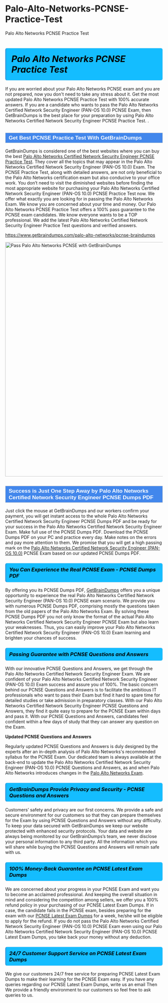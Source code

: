 # Palo-Alto-Networks-PCNSE-Practice-Test
Palo Alto Networks PCNSE Practice Test
<h1><strong><span style="display: block; color: #000000; background: #14BDFF; border: 0.5px solid #AED6F1; border-left: 3px solid #3498DB; padding: .6em; border-radius: 6px;">                     <em>Palo Alto Networks PCNSE <span class="exam_variation">Practice Test</span> </em>                </span></strong>            </h1>                        <p>If you are worried about your Palo Alto Networks PCNSE exam and you are not prepared, now you don't need to take any stress about it.             Get the most updated Palo Alto Networks PCNSE <span class="exam_variation">Practice Test</span> with 100% accurate answers. If you are a candidate who wants to pass the             Palo Alto Networks Certified Network Security Engineer (PAN-OS 10.0) PCNSE Exam, then GetBrainDumps is the best place for your preparation by using Palo Alto Networks Certified Network Security Engineer PCNSE <span class="exam_variation">Practice Test</span>. .</p>                        <h2 style="background: #4287ec; border: 1px solid #cccccc; padding: 5px 10px;">                <span style="color: #ffffff;">                    <span style="font-size: 11pt;">                        <span style="line-height: normal;">                            <span style="font-family: Calibri,sans-serif;">                                <strong>                                    <span style="font-size: 13.0pt;">Get Best PCNSE <span class="exam_variation">Practice Test</span> With GetBrainDumps</span>                                </strong>                            </span>                        </span>                    </span>                </span>            </h2>                        <p>GetBrainDumps is considered one of the best websites where you can buy the best <a href="https://www.getbraindumps.com/palo-alto-networks/pcnse-braindumps.html">Palo Alto Networks Certified Network Security Engineer PCNSE <span class="exam_variation">Practice Test</span></a>.             They cover all the topics that may appear in the Palo Alto Networks Certified Network Security Engineer (PAN-OS 10.0) Exam. The PCNSE <span class="exam_variation">Practice Test</span>,             along with detailed answers, are not only beneficial to the Palo Alto Networks certification exam but also conducive to your office work.             You don’t need to visit the diminished websites before finding the most appropriate website for purchasing your             Palo Alto Networks Certified Network Security Engineer (PAN-OS 10.0) PCNSE <span class="exam_variation">Practice Test</span> now. We offer what exactly you are looking for in passing the Palo Alto Networks Exam.             We know you are concerned about your time and money. Our Palo Alto Networks PCNSE <span class="exam_variation">Practice Test</span> offers a 100% pass guarantee to the             PCNSE exam candidates. We know everyone wants to be a TOP professional. We add the latest Palo Alto Networks Certified Network Security Engineer <span class="exam_variation">Practice Test</span> questions and verified answers.</p>                        <p><a href="https://www.getbraindumps.com/palo-alto-networks/pcnse-braindumps">https://www.getbraindumps.com/palo-alto-networks/pcnse-braindumps</a></p>                        <p><a href="https://www.getbraindumps.com/"><img src="https://www.getbraindumps.com/images/get-updated-exam-questions-with-discount-getbraindumps.jpg" class="postImage" alt="Pass Palo Alto Networks PCNSE with GetBrainDumps" width="750"></a></p>                            <h2 style="background: #4287ec; border: 1px solid #cccccc; padding: 5px 10px;">                <span style="color: #ffffff;">                    <span style="font-size: 11pt;">                        <span style="line-height: normal;">                            <span style="font-family: Calibri,sans-serif;">                                <strong>                                    <span style="font-size: 13.0pt;">Success is Just One Step Away by Palo Alto Networks Certified Network Security Engineer PCNSE <span class="exam_variation2">Dumps PDF</span></span>                                </strong>                            </span>                        </span>                    </span>                </span>            </h2>                        <p>Just click the mouse at GetBrainDumps and our workers confirm your payment, you will get instant access to the whole Palo Alto Networks Certified Network Security Engineer PCNSE <span class="exam_variation2">Dumps PDF</span>             and be ready for your success in the Palo Alto Networks Certified Network Security Engineer Exam. Make full use of the PCNSE <span class="exam_variation2">Dumps PDF</span>. Download the PCNSE <span class="exam_variation2">Dumps PDF</span> on your             PC and practice every day. Make notes on the errors and pay more attention to them. We promise that you will get a high passing mark on the             <a href="https://www.getbraindumps.com/palo-alto-networks/pcnse-braindumps">Palo Alto Networks Certified Network Security Engineer (PAN-OS 10.0)</a> PCNSE Exam based on our updated PCNSE <span class="exam_variation2">Dumps PDF</span>.</p>                        <h3>                <strong>                    <span style="display: block; color: #000000; background: #14BDFF; border: 0.5px solid #AED6F1; border-left: 3px solid #3498DB; padding: .6em; border-radius: 6px;">                        <em>You Can Experience the Real PCNSE Exam - PCNSE <span class="exam_variation2">Dumps PDF</span></em>                    </span>                </strong>            </h3>                        <p>By offering you its PCNSE <span class="exam_variation2">Dumps PDF</span>, <a href="https://www.getbraindumps.com/">GetBrainDumps</a> offers you a unique opportunity to experience the real             Palo Alto Networks Certified Network Security Engineer (PAN-OS 10.0) PCNSE exam scenario. We provide you with numerous PCNSE <span class="exam_variation2">Dumps PDF</span>, comprising mostly             the questions taken from the old papers of the Palo Alto Networks Exam. By solving these PCNSE <span class="exam_variation2">Dumps PDF</span> you not only know the format of the actual             Palo Alto Networks Certified Network Security Engineer PCNSE Exam but also learn your weaknesses. Thus, you can easily improve your             Palo Alto Networks Certified Network Security Engineer (PAN-OS 10.0) Exam learning and brighten your chances of success.</p>                        <h3>                <strong>                    <span style="display: block; color: #000000; background: #14BDFF; border: 0.5px solid #AED6F1; border-left: 3px solid #3498DB; padding: .6em; border-radius: 6px;">                        <em>Passing Guarantee with PCNSE <span class="exam_variation3">Questions and Answers</span></em>                    </span>                </strong>            </h3>                        <p>With our innovative PCNSE <span class="exam_variation3">Questions and Answers</span>, we get through the Palo Alto Networks Certified Network Security Engineer Exam. We are confident of your Palo Alto Networks Certified Network Security Engineer (PAN-OS 10.0) Exam             success and assure you of 100%. The basic concern behind our PCNSE <span class="exam_variation3">Questions and Answers</span> is to facilitate the ambitious IT professionals who want to pass their             Exam but find it hard to spare time for detailed studies or take admission in preparatory classes. With our Palo Alto Networks Certified Network Security Engineer PCNSE <span class="exam_variation3">Questions and Answers</span>, they             find it quite easy to prepare for the PCNSE Exam within days and pass it. With our PCNSE <span class="exam_variation3">Questions and Answers</span>, candidates feel confident within a few days of             study that they can answer any question on the Exam.</p>                        <p><strong>Updated PCNSE <span class="exam_variation3">Questions and Answers</span></strong></p>                        <p>Regularly updated PCNSE <span class="exam_variation3">Questions and Answers</span> is duly designed by the experts after an in-depth analysis of Palo Alto Networks's recommended syllabus for the PCNSE Exam.             Our dedicated team is always available at the back-end to update the Palo Alto Networks Certified Network Security Engineer (PAN-OS 10.0) PCNSE <span class="exam_variation3">Questions and Answers</span>,             as and when Palo Alto Networks introduces changes in the <a href="https://www.getbraindumps.com/palo-alto-networks-braindumps.html">Palo Alto Networks Exam</a>.</p>                        <h3>                <strong>                    <span style="display: block; color: #000000; background: #14BDFF; border: 0.5px solid #AED6F1; border-left: 3px solid #3498DB; padding: .6em; border-radius: 6px;">                        <em>GetBrainDumps Provide Privacy and Security - PCNSE <span class="exam_variation3">Questions and Answers</span></em>                    </span>                </strong>            </h3>                        <p>Customers’ safety and privacy are our first concerns. We provide a safe and secure environment for our customers so that they can prepare themselves for the Exam by using             PCNSE <span class="exam_variation3">Questions and Answers</span> without any difficulty. To keep your data secured with GetBrainDumps we keep our website protected with enhanced security protocols. Your data and website             are always being monitored by our GetBrainDumps’s team, we never disclose your personal information to any third party. All the information which you will share while buying             the PCNSE <span class="exam_variation3">Questions and Answers</span> will remain safe with us.</p>                        <h3>                <strong>                    <span style="display: block; color: #000000; background: #14BDFF; border: 0.5px solid #AED6F1; border-left: 3px solid #3498DB; padding: .6em; border-radius: 6px;">                        <em>100% Money-Back Guarantee on PCNSE <span class="exam_variation4">Latest Exam Dumps</span></em>                    </span>                </strong>            </h3>                        <p>We are concerned about your progress in your PCNSE Exam and want you to become an acclaimed professional. And keeping the overall situation in mind and             considering the competition among sellers, we offer you a 100% refund policy in your purchasing of our PCNSE <span class="exam_variation4">Latest Exam Dumps</span>. If in case, the candidate fails in the             PCNSE exam, besides preparing for the exam with our <a href="https://www.getbraindumps.com/palo-alto-networks/pcnse-braindumps">PCNSE <span class="exam_variation4">Latest Exam Dumps</span></a> for a week, he/she will be eligible to apply for the refund. If you do not pass the             Palo Alto Networks Certified Network Security Engineer (PAN-OS 10.0) PCNSE Exam even using our Palo Alto Networks Certified Network Security Engineer (PAN-OS 10.0) PCNSE <span class="exam_variation4">Latest Exam Dumps</span>, you             take back your money without any deduction.</p>                        <h3>                <strong>                    <span style="display: block; color: #000000; background: #14BDFF; border: 0.5px solid #AED6F1; border-left: 3px solid #3498DB; padding: .6em; border-radius: 6px;">                        <em>24/7 Customer Support Service on PCNSE <span class="exam_variation4">Latest Exam Dumps</span></em>                    </span>                </strong>            </h3>                        <p>We give our customers 24/7 free service for preparing PCNSE <span class="exam_variation4">Latest Exam Dumps</span> to make their learning for the PCNSE Exam easy. If you have any queries regarding our             PCNSE <span class="exam_variation4">Latest Exam Dumps</span>, write us an email Then We provide a friendly environment to our customers so feel free to ask queries to us.</p>                    
